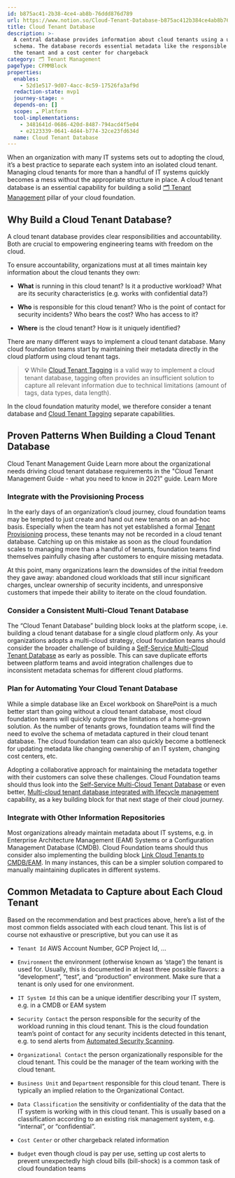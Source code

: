 ```yaml
---
id: b875ac41-2b38-4ce4-ab8b-76ddd876d789
url: https://www.notion.so/Cloud-Tenant-Database-b875ac412b384ce4ab8b76ddd876d789
title: Cloud Tenant Database
description: >-
  A central database provides information about cloud tenants using a unified 
  schema. The database records essential metadata like the responsible owner of
  the tenant and a cost center for chargeback
category: 🗂 Tenant Management
pageType: CFMMBlock
properties:
  enables:
    - 52d1e517-9d07-4acc-8c59-17526fa3af9d
  redaction-state: mvp1
  journey-stage: ⭐️
  depends-on: []
  scope: ☁️ Platform
  tool-implementations:
    - 3481641d-0686-420d-8487-794acd4f5e04
    - e2123339-0641-4d44-b774-32ce23fd634d
  name: Cloud Tenant Database
---
```


When an organization with many IT systems sets out to adopting the cloud, it’s a best practice to separate each system into an isolated cloud tenant. Managing cloud tenants for more than a handful of IT systems quickly becomes a mess without the appropriate structure in place. A cloud tenant database is an essential capability for building a solid [🗂 Tenant Management](./readme.md) pillar of your cloud foundation.

## Why Build a Cloud Tenant Database?

A cloud tenant database provides clear responsibilities and accountability. Both are crucial to empowering engineering teams with freedom on the cloud. 

To ensure accountability, organizations must at all times maintain key information about the cloud tenants they own:

- **What** is running in this cloud tenant? Is it a productive workload? What are its security characteristics (e.g. works with confidential data?)

- **Who** is responsible for this cloud tenant? Who is the point of contact for security incidents? Who bears the cost? Who has access to it?

- **Where** is the cloud tenant? How is it uniquely identified?

There are many different ways to implement a cloud tenant database. Many cloud foundation teams start by maintaining their metadata directly in the cloud platform using cloud tenant tags.

> **💡** While  [Cloud Tenant Tagging](../security-and-compliance/cloud-tenant-tagging.md)  is a valid way to implement a cloud tenant database, tagging often provides an insufficient solution to capture all relevant information due to technical limitations (amount of tags, data types, data length).

 In the cloud foundation maturity model, we therefore consider a tenant database and [Cloud Tenant Tagging](../security-and-compliance/cloud-tenant-tagging.md) separate capabilities.

## Proven Patterns When Building a Cloud Tenant Database

<!--notion-markdown-cms:raw-->
<CallToAction>
	<CtaHeader>Cloud Tenant Management Guide</CtaHeader>
	<CtaText>Learn more about the organizational needs driving cloud tenant database requirements in the "Cloud Tenant Management Guide - what you need to know in 2021" guide.</CtaText>
	<CtaButton class="btn-primary" url="https://www.meshcloud.io/2021/01/27/cloud-tenant-management-what-you-need-to-know-in-2021/">Learn More</CtaButton>
</CallToAction>

### Integrate with the Provisioning Process

In the early days of an organization’s cloud journey, cloud foundation teams may be tempted to just create and hand out new tenants on an ad-hoc basis. Especially when the team has not yet established a formal [Tenant Provisioning](./tenant-provisioning.md) process, these tenants may not be recorded in a cloud tenant database. Catching up on this mistake as soon as the cloud foundation scales to managing more than a handful of tenants, foundation teams find themselves painfully chasing after customers to enquire missing metadata. 

At this point, many organizations learn the downsides of the initial freedom they gave away:  abandoned cloud workloads that still incur significant charges, unclear ownership of security incidents, and unresponsive customers that impede their ability to iterate on the cloud foundation.

### Consider a Consistent Multi-Cloud Tenant Database

The “Cloud Tenant Database” building block looks at the platform scope, i.e. building a cloud tenant database for a single cloud platform only. As your organizations adopts a multi-cloud strategy, cloud foundation teams should consider the broader challenge of building a [Self-Service Multi-Cloud Tenant Database](./self-service-multi-cloud-tenant-database.md)  as early as possible. This can save duplicate efforts between platform teams and avoid integration challenges due to inconsistent metadata schemas for different cloud platforms.

### Plan for Automating Your Cloud Tenant Database

While a simple database like an Excel workbook on SharePoint is a much better start than going without a cloud tenant database, most cloud foundation teams will quickly outgrow the limitations of a home-grown solution. As the number of tenants grows, foundation teams will find the need to evolve the schema of metadata captured in their cloud tenant database. The cloud foundation team can also quickly become a bottleneck for updating metadata like changing ownership of an IT system, changing cost centers, etc.

Adopting a collaborative approach for maintaining the metadata together with their customers can solve these challenges. Cloud Foundation teams should thus look into the [Self-Service Multi-Cloud Tenant Database](./self-service-multi-cloud-tenant-database.md) or even better, [Multi-cloud tenant database integrated with lifecycle management](./multi-cloud-tenant-database-integrated-with-lifecycle-management.md) capability, as a key building block for that next stage of their cloud journey.

### Integrate with Other Information Repositories

Most organizations already maintain metadata about IT systems, e.g. in Enterprise Architecture Management (EAM) Systems or a Configuration Management Database (CMDB). Cloud Foundation teams should thus consider also implementing the building block [Link Cloud Tenants to CMDB/EAM](./link-cloud-tenants-to-cmdbeam.md). In many instances, this can be a simpler solution compared to manually maintaining duplicates in different systems.

## Common Metadata to Capture about Each Cloud Tenant

Based on the recommendation and best practices above, here’s a list of the most common fields associated with each cloud tenant. This list is of course not exhaustive or prescriptive, but you can use it as 

- `Tenant Id` AWS Account Number, GCP Project Id, ...

- `Environment` the environment (otherwise known as ‘stage’) the tenant is used for. Usually, this is documented in at least three possible flavors: a “development”, “test”, and “production” environment. Make sure that a tenant is only used for one environment.

- `IT System Id` this can be a unique identifier describing your IT system, e.g. in a CMDB or EAM system

- `Security Contact` the person responsible for the security of the workload running in this cloud tenant. This is the cloud foundation team’s point of contact for any security incidents detected in this tenant, e.g. to send alerts from [Automated Security Scanning](../security-and-compliance/automated-security-scanning.md).

- `Organizational Contact` the person organizationally responsible for the cloud tenant. This could be the manager of the team working with the cloud tenant.

- `Business Unit` and `Department` responsible for this cloud tenant. There is typically an implied relation to the Organizational Contact.

- `Data Classification` the sensitivity or confidentiality of the data that the IT system is working with in this cloud tenant. This is usually based on a classification according to an existing risk management system, e.g. “internal”, or “confidential”.

- `Cost Center` or other chargeback related information

- `Budget` even though cloud is pay per use, setting up cost alerts to prevent unexpectedly high cloud bills (bill-shock) is a common task of cloud foundation teams